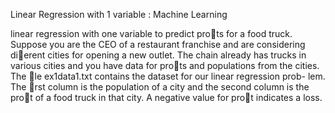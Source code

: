 Linear Regression with 1 variable : 
   Machine Learning
   
   
   linear regression with one
variable to predict prots for a food truck. Suppose you are the CEO of a
restaurant franchise and are considering dierent cities for opening a new
outlet. The chain already has trucks in various cities and you have data for
prots and populations from the cities.
   The le ex1data1.txt contains the dataset for our linear regression prob-
lem. The rst column is the population of a city and the second column is
the prot of a food truck in that city. A negative value for prot indicates a
loss.
